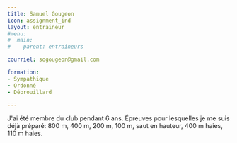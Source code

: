 ```yaml
---
title: Samuel Gougeon
icon: assignment_ind
layout: entraineur
#menu:
#  main:
#    parent: entraineurs

courriel: sogougeon@gmail.com

formation:
- Sympathique
- Ordonné
- Débrouillard 

---
```


J'ai été membre du club pendant 6 ans. Épreuves pour lesquelles je me suis déjà préparé: 800 m, 400 m, 200 m, 100 m, saut en hauteur, 400 m haies, 110 m haies.